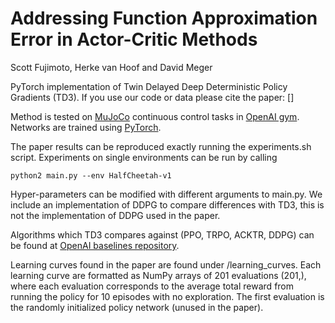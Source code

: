 # Addressing Function Approximation Error in Actor-Critic Methods
Scott Fujimoto, Herke van Hoof and David Meger

PyTorch implementation of Twin Delayed Deep Deterministic Policy Gradients (TD3). If you use our code or data please cite the paper: []

Method is tested on [MuJoCo](http://www.mujoco.org/) continuous control tasks in [OpenAI gym](https://github.com/openai/gym). 
Networks are trained using [PyTorch](https://github.com/pytorch/pytorch). 

The paper results can be reproduced exactly running the experiments.sh script. 
Experiments on single environments can be run by calling
```
python2 main.py --env HalfCheetah-v1
```

Hyper-parameters can be modified with different arguments to main.py. We include an implementation of DDPG to compare differences with TD3, this is not the implementation of DDPG used in the paper. 

Algorithms which TD3 compares against (PPO, TRPO, ACKTR, DDPG) can be found at [OpenAI baselines repository](https://github.com/openai/baselines). 

Learning curves found in the paper are found under /learning_curves. Each learning curve are formatted as NumPy arrays of 201 evaluations (201,), where each evaluation corresponds to the average total reward from running the policy for 10 episodes with no exploration. The first evaluation is the randomly initialized policy network (unused in the paper). 
